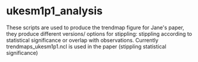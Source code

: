 # ukesm1p1_analysis

These scripts are used to produce the trendmap figure for Jane's paper, they produce different versions/ options for stippling: stippling according to statistical significance or overlap with observations. 
Currently trendmaps_ukesm1p1.ncl is used in the paper (stippling statistical significance)
